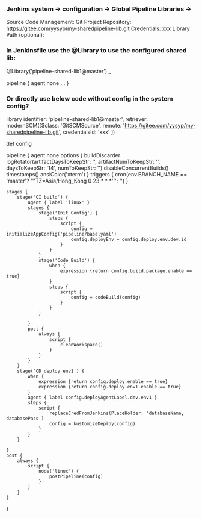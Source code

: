 ### Jenkins system -> configuration -> Global Pipeline Libraries -> 
Source Code Management: Git
Project Repository: https://gitee.com/yysyp/my-sharedpipeline-lib.git
Credentials: xxx
Library Path (optional): 


### In Jenkinsfile use the @Library to use the configured shared lib:
@Library('pipeline-shared-lib1@master') _

pipeline {
    agent none
    ...
}

### Or directly use below code without config in the system config?
library identifier: 'pipeline-shared-lib1@master',
    retriever: modernSCM([$class: 'GitSCMSource',
                          remote: 'https://gitee.com/yysyp/my-sharedpipeline-lib.git',
                          credentialsId: 'xxx'
])

def config

pipeline {
    agent none
    options {
        buildDiscarder logRotator(artifactDaysToKeepStr: '', artifactNumToKeepStr: '', daysToKeepStr: '14', numToKeepStr: '')
        disableConcurrentBuilds()
        timestamps()
        ansiColor('xterm')
    }
    triggers {
        cron(env.BRANCH_NAME == 'master'? '''TZ=Asia/Hong_Kong 0 23 * * *''': '')
    }

    stages {
        stage('CI build') {
            agent { label 'linux' }
            stages {
                stage('Init Config') {
                    steps {
                        script {
                            config = initializeAppConfig('pipeline/base.yaml')
                            config.deployEnv = config.deploy.env.dev.id
                        }
                    }
                }
                stage('Code Build') {
                    when {
                        expression {return config.build.package.enable == true}
                    }
                    steps {
                        script {
                            config = codeBuild(config)
                        }
                    }
                }

            }
            post {
                always {
                    script {
                        cleanWorkspace()
                    }
                }
            }
        }
        stage('CD deploy env1') {
            when {
                expression {return config.deploy.enable == true}
                expression {return config.deploy.env1.enable == true}
            }
            agent { label config.deployAgentLabel.dev.env1 }
            steps {
                script {
                    replaceCredFromJenkins(PlaceHolder: 'databaseName, databasePass')
                    config = kustomizeDeploy(config)
                }
            }
        }

    }
    post {
        always {
            script {
                node('linux') {
                    postPipeline(config)
                }
            }
        }
    }
}

